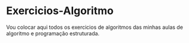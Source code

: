 # Exercicios-Algoritmo
Vou colocar aqui todos os exercicios de algoritmos das minhas aulas de algoritmo e programação estruturada.
